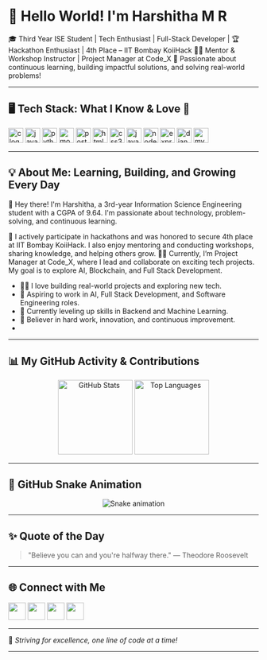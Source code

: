 # 👋 Hello World! I'm Harshitha M R

🎓 Third Year ISE Student | Tech Enthusiast | Full-Stack Developer | 
🏆 Hackathon Enthusiast | 4th Place – IIT Bombay KoiiHack
👩‍🏫 Mentor & Workshop Instructor | Project Manager at Code_X
🌟 Passionate about continuous learning, building impactful solutions, and solving real-world problems!

---

## 🖥️ Tech Stack: What I Know & Love 💙

<div align="left">
  <img src="https://cdn.jsdelivr.net/gh/devicons/devicon/icons/c/c-original.svg" height="30" alt="c logo" />
  <img src="https://cdn.jsdelivr.net/gh/devicons/devicon/icons/java/java-original.svg" height="30" alt="java logo" />
  <img src="https://cdn.jsdelivr.net/gh/devicons/devicon/icons/python/python-original.svg" height="30" alt="python logo" />
  <img src="https://cdn.jsdelivr.net/gh/devicons/devicon/icons/mongodb/mongodb-original.svg" height="30" alt="mongodb logo" />
  <img src="https://cdn.jsdelivr.net/gh/devicons/devicon/icons/postgresql/postgresql-original.svg" height="30" alt="postgresql logo" />
  <img src="https://cdn.jsdelivr.net/gh/devicons/devicon/icons/html5/html5-original.svg" height="30" alt="html5 logo" />
  <img src="https://cdn.jsdelivr.net/gh/devicons/devicon/icons/css3/css3-original.svg" height="30" alt="css3 logo" />
  <img src="https://cdn.jsdelivr.net/gh/devicons/devicon/icons/javascript/javascript-original.svg" height="30" alt="javascript logo" />
  <img src="https://cdn.jsdelivr.net/gh/devicons/devicon/icons/nodejs/nodejs-original.svg" height="30" alt="nodejs logo" />
  <img src="https://cdn.jsdelivr.net/gh/devicons/devicon/icons/express/express-original.svg" height="30" alt="express logo" />
  <img src="https://cdn.jsdelivr.net/gh/devicons/devicon/icons/django/django-plain.svg" height="30" alt="django logo" />
  <img src="https://cdn.jsdelivr.net/gh/devicons/devicon/icons/mysql/mysql-original.svg" height="30" alt="mysql logo" />
</div>

---

## 💡 About Me: Learning, Building, and Growing Every Day

👋 Hey there! I'm Harshitha, a 3rd-year Information Science Engineering student with a CGPA of 9.64. I'm passionate about technology, problem-solving, and continuous learning.

🚀 I actively participate in hackathons and was honored to secure 4th place at IIT Bombay KoiiHack. I also enjoy mentoring and conducting workshops, sharing knowledge, and helping others grow.
👩‍💻 Currently, I’m Project Manager at Code_X, where I lead and collaborate on exciting tech projects. My goal is to explore AI, Blockchain, and Full Stack Development.

- 👩‍💻 I love building real-world projects and exploring new tech.
- 🚀 Aspiring to work in AI, Full Stack Development, and Software Engineering roles.
- 🌱 Currently leveling up skills in Backend and Machine Learning.
- 🌟 Believer in hard work, innovation, and continuous improvement.
- 

---

## 📊 My GitHub Activity & Contributions

<div align="center">
  <img src="https://github-readme-stats.vercel.app/api?username=harshitha-mr&show_icons=true&theme=radical&count_private=true" height="150" alt="GitHub Stats" />
  <img src="https://github-readme-stats.vercel.app/api/top-langs/?username=harshitha-mr&layout=compact&theme=radical&langs_count=8" height="150" alt="Top Languages" />
</div>

---

## 🐍 GitHub Snake Animation

<div align="center">
  <img src="https://raw.githubusercontent.com/harshitha-mr/harshitha-mr/output/snake.svg" alt="Snake animation" />
</div>

---

## ✨ Quote of the Day

> "Believe you can and you're halfway there." — Theodore Roosevelt

---

## 🌐 Connect with Me

<div align="left">
  <a href="https://www.linkedin.com/in/harshitha-mr-1b2a95267/" target="_blank"><img src="https://img.shields.io/badge/LinkedIn-0077B5?style=for-the-badge&logo=linkedin&logoColor=white" height="35" /></a>
  <a href="mailto:harshithamr461@gmail.com" target="_blank"><img src="https://img.shields.io/badge/Gmail-D14836?style=for-the-badge&logo=gmail&logoColor=white" height="35" /></a>
  <a href="https://www.instagram.com/harshi_tha_mr/" target="_blank"><img src="https://img.shields.io/badge/Instagram-E4405F?style=for-the-badge&logo=instagram&logoColor=white" height="35" /></a>
  <a href="https://discordapp.com/users/yourdiscordid" target="_blank"><img src="https://img.shields.io/badge/Discord-7289DA?style=for-the-badge&logo=discord&logoColor=white" height="35" /></a>
</div>

---

🚀 *Striving for excellence, one line of code at a time!*

---
